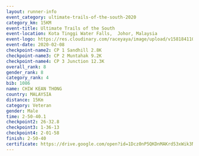 ```yaml
--- 
layout: runner-info 
event_category: ultimate-trails-of-the-south-2020 
category_km: 15KM 
event-title: Ultimate Trails of the South 
event-location: Kota Tinggi Water Falls,  Johor, Malaysia 
event-logo: https://res.cloudinary.com/raceyaya/image/upload/v1581841103/logo/2020/ultimate-trails-2020_i93dfj.jpg 
event-date: 2020-02-08 
checkpoint-name2: CP 1 Sandhill 2.8K 
checkpoint-name3: CP 2 Muntahak 9.2K 
checkpoint-name4: CP 3 Junction 12.3K 
overall_rank: 8
gender_rank: 8
category_rank: 4
bib: 1086
name: CHIW KEAN THONG
country: MALAYSIA
distance: 15Km
category: Veteran
gender: Male
time: 2-50-40.1
checkpoint2: 26-32.8
checkpoint3: 1-36-13
checkpoint4: 2-01-58
finish: 2-50-40
certificate: https://drive.google.com/open?id=1Dcz0nP5QKDnMAKrd53xWik3NM2vsXglv
--- 
```

